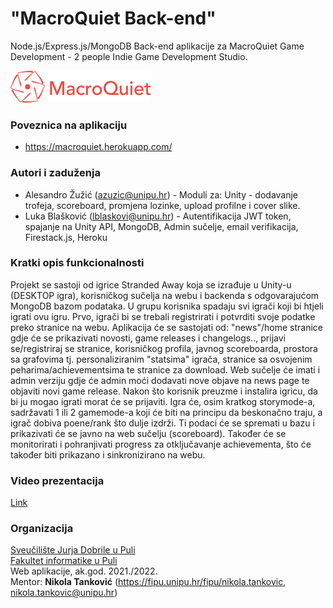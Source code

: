 # "MacroQuiet Back-end"

 Node.js/Express.js/MongoDB Back-end aplikacije za MacroQuiet Game Development - 2 people Indie Game Development Studio.
 
![MacroQuiet Logo](/public/macroquiet-md.png?raw=true "Title")


### Poveznica na aplikaciju
- https://macroquiet.herokuapp.com/

### Autori i zaduženja

-   Alesandro Žužić (azuzic@unipu.hr) - Moduli za: Unity - dodavanje trofeja, scoreboard, promjena lozinke, upload profilne i cover slike.
-   Luka Blašković (lblaskovi@unipu.hr) - Autentifikacija JWT token, spajanje na Unity API, MongoDB, Admin sučelje, email verifikacija, Firestack.js, Heroku

### Kratki opis funkcionalnosti
Projekt se sastoji od igrice Stranded Away koja se izrađuje u Unity-u (DESKTOP igra), korisničkog sučelja na webu i backenda s odgovarajućom MongoDB bazom podataka. U grupu korisnika spadaju svi igrači koji bi htjeli igrati ovu igru.
Prvo, igrači bi se trebali registrirati i potvrditi svoje podatke preko stranice na webu. Aplikacija će se sastojati od: "news"/home stranice gdje će se prikazivati novosti, game releases i changelogs.., prijavi se/registriraj se stranice, korisničkog profila, javnog scoreboarda, prostora sa grafovima tj. personaliziranim "statsima" igrača, stranice sa osvojenim peharima/achievementsima te stranice za download. Web sučelje će imati i admin verziju gdje će admin moći dodavati nove objave na news page te objaviti novi game release. Nakon što korisnik preuzme i instalira igricu, da bi ju mogao igrati morat će se prijaviti. Igra će, osim kratkog storymode-a, sadržavati 1 ili 2 gamemode-a koji će biti na principu da beskonačno traju, a igrač dobiva poene/rank što dulje izdrži. Ti podaci će se spremati u bazu i prikazivati će se javno na web sučelju (scoreboard). Također će se monitorirati i pohranjivati progress za otključavanje achievementa, što će također biti prikazano i sinkronizirano na webu.

### Video prezentacija
[Link](https://www.youtube.com/watch?v=R58tw1SOpjY)

### Organizacija

[Sveučilište Jurja Dobrile u Puli](http://www.unipu.hr/)  
[Fakultet informatike u Puli](https://fipu.unipu.hr/)  
Web aplikacije, ak.god. 2021./2022.  
Mentor: **Nikola Tanković** (https://fipu.unipu.hr/fipu/nikola.tankovic, nikola.tankovic@unipu.hr)
